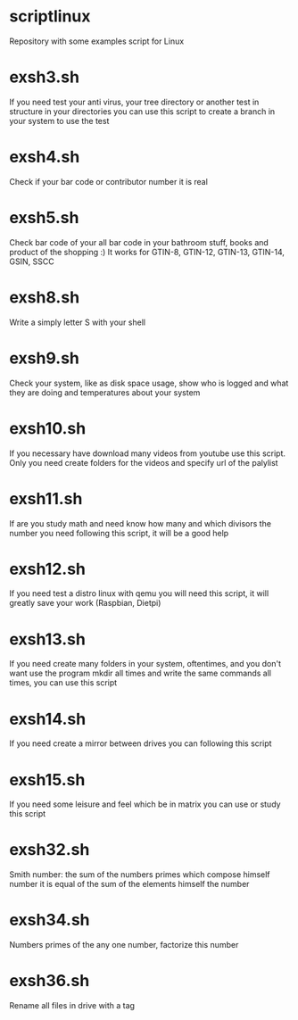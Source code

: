 # scriptlinux
Repository with some examples script for Linux

# exsh3.sh
If you need test your anti virus, your tree directory or another test in structure in your directories you can use this script to create a branch in your system to use the test

# exsh4.sh
Check if your bar code or contributor number it is real

# exsh5.sh
Check bar code of your all bar code in your bathroom stuff, books and product of the shopping :) It works for GTIN-8, GTIN-12, GTIN-13, GTIN-14, GSIN, SSCC

# exsh8.sh
Write a simply letter S with your shell

# exsh9.sh
Check your system, like as disk space usage, show who is logged and what they are doing and temperatures about your system

# exsh10.sh
If you necessary have download many videos from youtube use this script. Only you need create folders for the videos and specify url of the palylist

# exsh11.sh
If are you study math and need know how many and which divisors the number you need following this script, it will be a good help

# exsh12.sh
If you need test a distro linux with qemu you will need this script, it will greatly save your work (Raspbian, Dietpi)

# exsh13.sh
If you need create many folders in your system, oftentimes, and you don't want use the program mkdir all times and write the same commands all times, you can use this script

# exsh14.sh
If you need create a mirror between drives you can following this script

# exsh15.sh
If you need some leisure and feel which be in matrix you can use or study this script

# exsh32.sh
Smith number: the sum of the numbers primes which compose himself number it is equal of the sum of the elements himself the number

# exsh34.sh
Numbers primes of the any one number, factorize this number

# exsh36.sh
Rename all files in drive with a tag